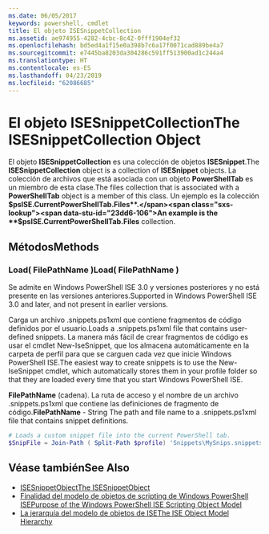 ```yaml
---
ms.date: 06/05/2017
keywords: powershell, cmdlet
title: El objeto ISESnippetCollection
ms.assetid: ae974955-4282-4cbc-8c42-0fff1904ef32
ms.openlocfilehash: bd5ed4a1f15e0a398b7c6a17f0071cad889be4a7
ms.sourcegitcommit: e7445ba8203da304286c591ff513900ad1c244a4
ms.translationtype: HT
ms.contentlocale: es-ES
ms.lasthandoff: 04/23/2019
ms.locfileid: "62086685"
---
```

# <a name="the-isesnippetcollection-object"></a><span data-ttu-id="23dd6-103">El objeto ISESnippetCollection</span><span class="sxs-lookup"><span data-stu-id="23dd6-103">The ISESnippetCollection Object</span></span>

<span data-ttu-id="23dd6-104">El objeto **ISESnippetCollection** es una colección de objetos **ISESnippet**.</span><span class="sxs-lookup"><span data-stu-id="23dd6-104">The **ISESnippetCollection** object is a collection of **ISESnippet** objects.</span></span> <span data-ttu-id="23dd6-105">La colección de archivos que está asociada con un objeto **PowerShellTab** es un miembro de esta clase.</span><span class="sxs-lookup"><span data-stu-id="23dd6-105">The files collection that is associated with a **PowerShellTab** object is a member of this class.</span></span> <span data-ttu-id="23dd6-106">Un ejemplo es la colección **$psISE.CurrentPowerShellTab.Files**.</span><span class="sxs-lookup"><span data-stu-id="23dd6-106">An example is the **$psISE.CurrentPowerShellTab.Files** collection.</span></span>

## <a name="methods"></a><span data-ttu-id="23dd6-107">Métodos</span><span class="sxs-lookup"><span data-stu-id="23dd6-107">Methods</span></span>

### <a name="load-filepathname-"></a><span data-ttu-id="23dd6-108">Load\( FilePathName \)</span><span class="sxs-lookup"><span data-stu-id="23dd6-108">Load\( FilePathName \)</span></span>

<span data-ttu-id="23dd6-109">Se admite en Windows PowerShell ISE 3.0 y versiones posteriores y no está presente en las versiones anteriores.</span><span class="sxs-lookup"><span data-stu-id="23dd6-109">Supported in Windows PowerShell ISE 3.0 and later, and not present in earlier versions.</span></span>

<span data-ttu-id="23dd6-110">Carga un archivo .snippets.ps1xml que contiene fragmentos de código definidos por el usuario.</span><span class="sxs-lookup"><span data-stu-id="23dd6-110">Loads a .snippets.ps1xml file that contains user-defined snippets.</span></span> <span data-ttu-id="23dd6-111">La manera más fácil de crear fragmentos de código es usar el cmdlet New\-IseSnippet, que los almacena automáticamente en la carpeta de perfil para que se carguen cada vez que inicie Windows PowerShell ISE.</span><span class="sxs-lookup"><span data-stu-id="23dd6-111">The easiest way to create snippets is to use the New-IseSnippet cmdlet, which automatically stores them in your profile folder so that they are loaded every time that you start Windows PowerShell ISE.</span></span>

<span data-ttu-id="23dd6-112">**FilePathName** (cadena). La ruta de acceso y el nombre de un archivo .snippets.ps1xml que contiene las definiciones de fragmento de código.</span><span class="sxs-lookup"><span data-stu-id="23dd6-112">**FilePathName** - String The path and file name to a .snippets.ps1xml file that contains snippet definitions.</span></span>

```powershell
# Loads a custom snippet file into the current PowerShell tab.
$SnipFile = Join-Path ( Split-Path $profile) 'Snippets\MySnips.snippets.ps1xml' $psISE.CurrentPowerShellTab.Snippets.Add($SnipPath)
```

## <a name="see-also"></a><span data-ttu-id="23dd6-113">Véase también</span><span class="sxs-lookup"><span data-stu-id="23dd6-113">See Also</span></span>

- [<span data-ttu-id="23dd6-114">ISESnippetObject</span><span class="sxs-lookup"><span data-stu-id="23dd6-114">The ISESnippetObject</span></span>](The-ISESnippetObject.md)
- [<span data-ttu-id="23dd6-115">Finalidad del modelo de objetos de scripting de Windows PowerShell ISE</span><span class="sxs-lookup"><span data-stu-id="23dd6-115">Purpose of the Windows PowerShell ISE Scripting Object Model</span></span>](Purpose-of-the-Windows-PowerShell-ISE-Scripting-Object-Model.md)
- [<span data-ttu-id="23dd6-116">La jerarquía del modelo de objetos de ISE</span><span class="sxs-lookup"><span data-stu-id="23dd6-116">The ISE Object Model Hierarchy</span></span>](The-ISE-Object-Model-Hierarchy.md)